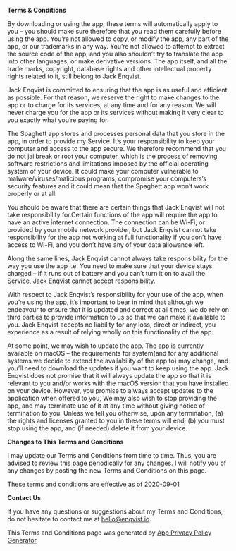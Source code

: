 **Terms & Conditions**

By downloading or using the app, these terms will automatically apply to you – you should make sure therefore that you read them carefully before using the app. You’re not allowed to copy, or modify the app, any part of the app, or our trademarks in any way. You’re not allowed to attempt to extract the source code of the app, and you also shouldn’t try to translate the app into other languages, or make derivative versions. The app itself, and all the trade marks, copyright, database rights and other intellectual property rights related to it, still belong to Jack Enqvist.

Jack Enqvist is committed to ensuring that the app is as useful and efficient as possible. For that reason, we reserve the right to make changes to the app or to charge for its services, at any time and for any reason. We will never charge you for the app or its services without making it very clear to you exactly what you’re paying for.

The Spaghett app stores and processes personal data that you store in the app, in order to provide my Service. It’s your responsibility to keep your computer and access to the app secure. We therefore recommend that you do not jailbreak or root your computer, which is the process of removing software restrictions and limitations imposed by the official operating system of your device. It could make your computer vulnerable to malware/viruses/malicious programs, compromise your computers’s security features and it could mean that the Spaghett app won’t work properly or at all.

You should be aware that there are certain things that Jack Enqvist will not take responsibility for.Certain functions of the app will require the app to have an active internet connection. The connection can be Wi-Fi, or provided by your mobile network provider, but Jack Enqvist cannot take responsibility for the app not working at full functionality if you don’t have access to Wi-Fi, and you don’t have any of your data allowance left.

Along the same lines, Jack Enqvist cannot always take responsibility for the way you use the app i.e. You need to make sure that your device stays charged – if it runs out of battery and you can’t turn it on to avail the Service, Jack Enqvist cannot accept responsibility.

With respect to Jack Enqvist’s responsibility for your use of the app, when you’re using the app, it’s important to bear in mind that although we endeavour to ensure that it is updated and correct at all times, we do rely on third parties to provide information to us so that we can make it available to you. Jack Enqvist accepts no liability for any loss, direct or indirect, you experience as a result of relying wholly on this functionality of the app.

At some point, we may wish to update the app. The app is currently available on macOS – the requirements for system(and for any additional systems we decide to extend the availability of the app to) may change, and you’ll need to download the updates if you want to keep using the app. Jack Enqvist does not promise that it will always update the app so that it is relevant to you and/or works with the macOS version that you have installed on your device. However, you promise to always accept updates to the application when offered to you, We may also wish to stop providing the app, and may terminate use of it at any time without giving notice of termination to you. Unless we tell you otherwise, upon any termination, (a) the rights and licenses granted to you in these terms will end; (b) you must stop using the app, and (if needed) delete it from your device.

**Changes to This Terms and Conditions**

I may update our Terms and Conditions from time to time. Thus, you are advised to review this page periodically for any changes. I will notify you of any changes by posting the new Terms and Conditions on this page.

These terms and conditions are effective as of 2020-09-01

**Contact Us**

If you have any questions or suggestions about my Terms and Conditions, do not hesitate to contact me at hello@enqvist.io.

This Terms and Conditions page was generated by [App Privacy Policy Generator](https://app-privacy-policy-generator.firebaseapp.com/)
